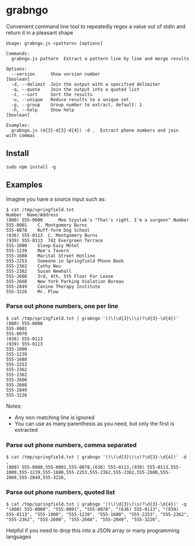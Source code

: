 # grabngo
Convenient command line tool to repeatedly regex a value out of stdin and return it in a pleasant shape

```
Usage: grabngo.js <pattern> [options]

Commands:
  grabngo.js pattern  Extract a pattern line by line and merge results

Options:
  --version      Show version number                                   [boolean]
  -d, --delimit  Join the output with a specified delimiter
  -q, --quote    Join the output into a quoted list
  -s, --sort     Sort the results
  -u, --unique   Reduce results to a unique set
  -g, --group    Group number to extract, default: 1
  -h, --help     Show help                                             [boolean]

Examples:
  grabngo.js (d{3}-d{3}-d{4}) -d ,  Extract phone numbers and join with commas
```

## Install
```
sudo npm install -g 
```

## Examples

Imagine you have a source input such as:
```
$ cat /tmp/springfield.txt
Number	Name/Address
(800) 555-0000  	Moe Szyslak's "That's right. I'm a surgeon" Number
555-0001	C. Montgomery Burns
555-0078	Ruff-form Dog School
(636) 555-0113	C. Montgomery Burns
(939) 555-0113	742 Evergreen Terrace
555-1000	Sleep-Eazy Motel
555-1239	Moe's Tavern
555-1680  	Marital Street Hotline
555-2253	Someone in Springfield Phone Book
555-2362	Cathy Neu
555-2362	Susan Newhall
555-2600	3rd, 4th, 5th Floor For Lease
555-2668	New York Parking Violation Bureau
555-2849	Canine Therapy Institute
555-3226	Mr. Plow
```

### Parse out phone numbers, one per line
```
$ cat /tmp/springfield.txt | grabngo '((\(\d{3}\)\s)?\d{3}-\d{4})'
(800) 555-0000
555-0001
555-0078
(636) 555-0113
(939) 555-0113
555-1000
555-1239
555-1680
555-2253
555-2362
555-2362
555-2600
555-2668
555-2849
555-3226
```
Notes:
* Any non-matching line is ignored
* You can use as many parenthesis as you need, but only the first is extracted

### Parse out phone numbers, comma separated
```
$ cat /tmp/springfield.txt | grabngo '((\(\d{3}\)\s)?\d{3}-\d{4})' -d ,
(800) 555-0000,555-0001,555-0078,(636) 555-0113,(939) 555-0113,555-1000,555-1239,555-1680,555-2253,555-2362,555-2362,555-2600,555-2668,555-2849,555-3226,
```

### Parse out phone numbers, quoted list
```
$ cat /tmp/springfield.txt | grabngo '((\(\d{3}\)\s)?\d{3}-\d{4})' -q
"(800) 555-0000", "555-0001", "555-0078", "(636) 555-0113", "(939) 555-0113", "555-1000", "555-1239", "555-1680", "555-2253", "555-2362", "555-2362", "555-2600", "555-2668", "555-2849", "555-3226",
```
Helpful if you need to drop this into a JSON array or many programming languages
